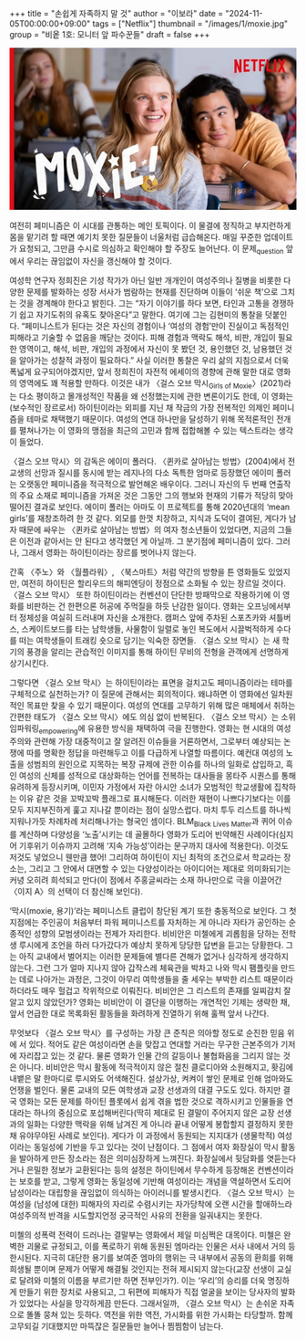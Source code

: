 +++
title = "손쉽게 자족하지 말 것"
author = "이보라"
date = "2024-11-05T00:00:00+09:00"
tags = ["Netflix"]
thumbnail = "/images/1/moxie.jpg"
group = "비옽 1호: 모니터 앞 파수꾼들"
draft = false
+++

![Moxie](/images/1/moxie.jpg)

여전히 페미니즘은 이 시대를 관통하는 메인 토픽이다.
이 물결에 정직하고 부지런하게 몸을 맡기려 할 때면 예기치 못한 질문들이 너울처럼 급습해온다.
매일 꾸준한 업데이트가 요청되고, 그만큼 수시로 의심하고 확인해야 할 주장도 늘어난다.
이 문제<sub>question</sub> 앞에서 우리는 끊임없이 자신을 갱신해야 할 것이다.

여성학 연구자 정희진은 기성 작가가 아닌 일반 개개인이 여성주의나 질병을 비롯한 다양한 문제를 발화하는 성장 서사가 범람하는 현재를 진단하며
이들이 ‘쉬운 책’으로 그치는 것을 경계해야 한다고 밝힌다.
그는 “자기 이야기를 하다 보면, 타인과 고통을 경쟁하기 쉽고 자기도취의 유혹도 찾아온다”고 말한다.
여기에 그는 김현미의 통찰을 덧붙인다. “페미니스트가 된다는 것은 자신의 경험이나 ‘여성의 경험’만이 진실이고 독점적인 피해라고 기술할 수 없음을 깨닫는 것이다.
피해 경험과 맥락도 해석, 비판, 개입이 필요한 영역이고, 해석, 비판, 개입의 과정에서 자신이 못 봤던 것, 용인했던 것, 남용했던 것을 알아가는 성찰적 과정이 필요하다.”
사실 이러한 통찰은 우리 삶의 지침으로서 더욱 폭넓게 요구되어야겠지만, 앞서 정희진이 자전적 에세이의 경향에 관해 말한 대로 영화의 영역에도 꽤 적용할 만하다.
이것은 내가 〈걸스 오브 막시<sub>Girls of Moxie</sub>〉(2021)라는 다소 평이하고 몰개성적인 작품을 왜 선정했는지에 관한 변론이기도 한데, 이 영화는 (보수적인 장르로서) 하이틴이라는 외피를 지닌 채 작금의 가장 전복적인 의제인 페미니즘을 테마로 채택했기 때문이다. 여성의 연대 하나만을 달성하기 위해 목적론적인 전개를 펼쳐나가는 이 영화의 맹점을 최근의 고민과 함께 접합해볼 수 있는 텍스트라는 생각이 들었다.

〈걸스 오브 막시〉의 감독은 에이미 폴러다. 〈퀸카로 살아남는 방법〉(2004)에서 전교생의 선망과 질시를 동시에 받는 레지나의 다소 독특한 엄마로 등장했던 에이미 폴러는 오랫동안 페미니즘을 적극적으로 발언해온 배우이다. 그러니 자신의 두 번째 연출작의 주요 소재로 페미니즘을 가져온 것은 그동안 그의 행보와 현재의 기류가 적당히 맞아떨어진 결과로 보인다. 에이미 폴러는 아마도 이 프로젝트를 통해 2020년대의 ‘mean girls’를 재창조하려 한 것 같다. 외모를 한껏 치장하고, 지식과 도덕이 결여된, 게다가 남자 때문에 싸우는 〈퀸카로 살아남는 방법〉의 여자 청소년들이 있었다면, 지금의 그들은 이전과 같아서는 안 된다고 생각했던 게 아닐까. 그 분기점에 페미니즘이 있다. 그러나, 그래서 영화는 하이틴이라는 장르를 벗어나지 않는다.

간혹 〈주노〉와 〈월플라워〉, 〈북스마트〉처럼 약간의 방향을 튼 영화들도 있었지만, 여전히 하이틴은 할리우드의 해피엔딩이 정점으로 소화될 수 있는 장르일 것이다. 〈걸스 오브 막시〉 또한 하이틴이라는 컨벤션이 단단한 방패막으로 작용하기에 이 영화를 비판하는 건 한편으론 허공에 주먹질을 하듯 난감한 일이다. 영화는 오프닝에서부터 정체성을 여실히 드러내며 자신을 소개한다. 캠퍼스 앞에 주차된 스포츠카와 셔틀버스, 스케이트보드를 타는 남학생들, 사물함이 일렬로 놓인 복도에서 시끌벅적하게 수다를 떠는 여학생들이 트래킹 숏으로 담기는 익숙한 장면들. 〈걸스 오브 막시〉는 새 학기의 풍경을 알리는 관습적인 이미지를 통해 하이틴 무비의 전형을 관객에게 선명하게 상기시킨다.

그렇다면 〈걸스 오브 막시〉는 하이틴이라는 표면을 걸치고도 페미니즘이라는 테마를 구체적으로 실천하는가? 이 질문에 관해서는 회의적이다. 왜냐하면 이 영화에선 일차원적인 목표만 찾을 수 있기 때문이다. 여성의 연대를 고무하기 위해 많은 매체에서 취하는 간편한 태도가 〈걸스 오브 막시〉에도 의심 없이 반복된다. 〈걸스 오브 막시〉는 소위 임파워링<sub>empowering</sub>에 유용한 방식을 채택하여 극을 진행한다. 영화는 현 시대의 여성주의와 관련해 가장 대중적이고 잘 알려진 이슈들을 거론하면서, 그로부터 예상되는 논쟁에 따를 명확한 정답을 마련해두고 이를 다급하게 나열할 따름이다. 예컨대 여성의 노출을 성범죄의 원인으로 지목하는 복장 규제에 관한 이슈를 하나의 일화로 삽입하고, 흑인 여성의 신체를 성적으로 대상화하는 언어를 전복하는 대사들을 몽타주 시퀀스를 통해 유려하게 등장시키며, 이민자 가정에서 자란 아시안 소녀가 모범적인 학교생활에 집착하는 이유 같은 것을 꼬박꼬박 플래그로 표시해둔다. 이러한 재현이 나쁘다기보다는 이를 모두 지지부진하게 훑고 지나갈 뿐이라는 점이 실망스럽다. 마치 투두 리스트를 하나씩 지워나가듯 차례차례 처리해나가는 형국인 셈이다. BLM<sub>Black Lives Matter</sub>과 퀴어 이슈를 계산하며 다양성을 ‘노출’시키는 데 골몰하다 영화가 도리어 빈약해진 사례이다(심지어 기후위기 이슈까지 고려해 ‘지속 가능성’이라는 문구까지 대사에 적용한다). 이것도 저것도 넣었으니 웬만큼 했어! 그리하여 하이틴이 지닌 최적의 조건으로서 학교라는 장소는, 그리고 그 안에서 대면할 수 있는 다양성이라는 아이디어는 제대로 의미화되기는커녕 오히려 희석되고 만다(이 점에서 주홍글씨라는 소재 하나만으로 극을 이끌어간 〈이지 A〉의 선택이 더 참신해 보인다).

‘막시(moxie, 용기)’라는 페미니스트 클럽이 창단된 계기 또한 충동적으로 보인다. 그 첫 지점에는 주인공이 처음부터 파워 페미니스트를 자처하는 게 아니라 자타가 공인하는 순종적인 성향의 모범생이라는 전제가 자리한다. 비비안은 미첼에게 괴롭힘을 당하는 전학생 루시에게 조언을 하러 다가갔다가 예상치 못하게 당당한 답변을 듣고는 당황한다. 그는 아직 교내에서 벌어지는 이러한 문제들에 별다른 견해가 없거나 심각하게 생각하지 않는다. 그런 그가 얼마 지나지 않아 갑작스레 체육관을 박차고 나와 막시 팸플릿을 만드는 데로 나아가는 과정은, 그것이 아무리 여학생들을 줄 세우는 부박한 리스트 때문이라 하더라도 매우 헐겁고 작위적으로 이뤄진다. 비비안은 그 리스트의 존재를 일찌감치 잘 알고 있지 않았던가? 영화는 비비안이 이 결단을 이행하는 개연적인 기제는 생략한 채, 앞서 언급한 대로 목록화된 활동들을 화려하게 진열하기 위해 훌쩍 앞서 나간다.

무엇보다 〈걸스 오브 막시〉를 구성하는 가장 큰 준칙은 의아할 정도로 순진한 믿음 위에 서 있다. 적어도 같은 여성이라면 손을 맞잡고 연대할 거라는 무구한 근본주의가 기저에 자리잡고 있는 것 같다. 물론 영화가 인물 간의 갈등이나 불협화음을 그리지 않는 것은 아니다. 비비안은 막시 활동에 적극적이지 않은 절친 클로디아와 소원해지고, 홧김에 내뱉은 말 한마디로 루시와도 어색해진다. 설상가상, 켜켜이 쌓인 문제로 인해 엄마와도 언쟁을 벌인다. 물론 교내의 모든 여학생과 교장 선생과의 대결 구도도 있다. 하지만 결국 영화는 모든 문제를 하이틴 플롯에서 쉽게 겪을 법한 것으로 격하시키고 인물들을 연대라는 하나의 중심으로 포섭해버린다(딱히 제대로 된 결말이 주어지지 않은 교장 선생과의 일화는 다양한 맥락을 위해 남겨진 게 아니라 끝내 어떻게 봉합할지 결정하지 못한 채 유야무야된 사례로 보인다). 게다가 이 과정에서 동원되는 지지대가 (생물학적) 여성이라는 동일성에 기반을 두고 있다는 것이 난점이다. 그 점에서 여자 화장실이 막시 활동을 발아하게 만든 장소라는 점은 의미심장하게 느껴진다. 화장실에서 뒷담화를 엿듣는다거나 은밀한 정보가 교환된다는 등의 설정은 하이틴에서 무수하게 등장해온 컨벤션이라는 보호를 받고, 그렇게 영화는 동일성에 기반해 여성이라는 개념을 역설하면서 도리어 남성이라는 대립항을 끊임없이 의식하는 아이러니를 발생시킨다. 〈걸스 오브 막시〉는 여성을 (남성에 대한) 피해자의 자리로 수렴시키는 자가당착에 오랜 시간을 할애하느라 여성주의적 반격을 시도할지언정 궁극적인 사유의 전환을 일궈내지는 못한다.

미첼의 성폭력 전력이 드러나는 결말부는 영화에서 제일 미심쩍은 대목이다. 미첼은 완벽한 괴물로 규정되고, 이를 폭로하기 위해 동원된 엠마라는 인물은 서사 내에서 거의 등한시된다. 지극히 대단한 용기를 보여준 엠마의 행위는 극 내부에서 공동의 환희를 위해 희생될 뿐이며 문제가 어떻게 해결될 것인지는 전혀 제시되지 않는다(교장 선생이 교실로 달려와 미첼의 이름을 부르기만 하면 전부인가?). 이는 ‘우리’의 승리를 더욱 명징하게 만들기 위한 장치로 사용되고, 그 뒤편에 피해자가 직접 얼굴을 보이는 당사자의 발화가 있었다는 사실을 망각하게끔 만든다. 그래서일까, 〈걸스 오브 막시〉는 손쉬운 자족으로 똘똘 뭉쳐 있는 듯하다. 역전을 위한 역전, 가시화를 위한 가시화는 타당할까. 함께 고무되길 기대했지만 마뜩잖은 질문들만 늘어나 찜찜함이 남는다.
